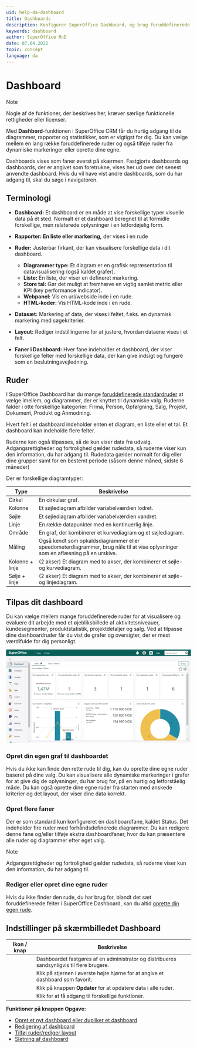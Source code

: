 ```yaml
---
uid: help-da-dashboard
title: Dashboards
description: Konfigurer SuperOffice Dashboard, og brug foruddefinerede felter. Dashboards er ideelle til alle brugere og ledere. Du kan få et overblik over dit individuelle arbejde eller din teampræstation.
keywords: dashboard
author: SuperOffice RnD
date: 07.04.2022
topic: concept
language: da
---
```


# Dashboard

> [!NOTE]
> Nogle af de funktioner, der beskrives her, kræver særlige funktionelle rettigheder eller licenser.

Med **Dashbord**-funktionen i SuperOffice CRM får du hurtig adgang til de diagrammer, rapporter og statistikker, som er vigtigst for dig. Du kan vælge mellem en lang række foruddefinerede ruder og også tilføje ruder fra dynamiske markeringer eller oprette dine egne.

Dashboards vises som faner øverst på skærmen. Fastgjorte dashboards og dashboards, der er angivet som foretrukne, vises her ud over det senest anvendte dashboard. Hvis du vil have vist andre dashboards, som du har adgang til, skal du søge i navigatoren.

## Terminologi

* **Dashboard:** Et dashboard er en måde at vise forskellige typer visuelle data på ét sted. Normalt er et dashboard beregnet til at formidle forskellige, men relaterede oplysninger i en letfordøjelig form.

* **Rapporter: En liste eller markering,** der vises i en rude

* **Ruder:** Justerbar firkant, der kan visualisere forskellige data i dit dashboard.

  * **Diagrammer type:** Et diagram er en grafisk repræsentation til datavisualisering (også kaldet grafer).
  * **Liste:** En liste, der viser en defineret markering.
  * **Store tal:** Gør det muligt at fremhæve en vigtig samlet metric eller KPI (key performance indicator).
  * **Webpanel:**  Vis en url/webside inde i en rude.
  * **HTML-koder:** Vis HTML-kode inde i en rude.

* **Datasæt:** Markering af data, der vises i feltet, f.eks. en dynamisk markering med søgekriterier.

* **Layout:** Rediger indstillingerne for at justere, hvordan dataene vises i et felt.

* **Faner i Dashboard:** Hver fane indeholder et dashboard, der viser forskellige felter med forskellige data, der kan give indsigt og fungere som en beslutningsvejledning.

## Ruder

I SuperOffice Dashboard har du mange [foruddefinerede standardruder][6] at vælge imellem, og diagrammer, der er knyttet til dynamiske valg. Ruderne falder i otte forskellige kategorier: Firma, Person, Opfølgning, Salg, Projekt, Dokument, Produkt og Anmodning.

Hvert felt i et dashboard indeholder enten et diagram, en liste eller et tal. Et dashboard kan indeholde flere felter.

Ruderne kan også tilpasses, så de kun viser data fra udvalg. Adgangsrettigheder og fortrolighed gælder rudedata, så ruderne viser kun den information, du har adgang til. Rudedata gælder normalt for dig eller dine grupper samt for en bestemt periode (såsom denne måned, sidste 6 måneder)

Der er forskellige diagramtyper:

| Type | Beskrivelse |
|---|---|
| Cirkel | En cirkulær graf. |
| Kolonne | Et søjlediagram afbilder variabelværdien lodret. |
| Søjle | Et søjlediagram afbilder variabelværdien vandret. |
| Linje | En række datapunkter med en kontinuerlig linje. |
| Område | En graf, der kombinerer et kurvediagram og et søjlediagram. |
| Måling | Også kendt som opkaldsdiagrammer eller speedometerdiagrammer, brug nåle til at vise oplysninger som en aflæsning på en urskive. |
| Kolonne + linje | (2 akser) Et diagram med to akser, der kombinerer et søjle- og kurvediagram. |
| Sølje + linje | (2 akser) Et diagram med to akser, der kombinerer et søjle- og linjediagram. |

## Tilpas dit dashboard

Du kan vælge mellem mange foruddefinerede ruder for at visualisere og evaluere dit arbejde med et øjebliksbillede af aktivitetsniveauer, kundesegmenter, produktstatistik, projektdetaljer og salg. Ved at tilpasse dine dashboardruder får du vist de grafer og oversigter, der er mest værdifulde for dig personligt.

![Tilpas dit dashboard for at gøre det mere værdifuldt for dig -screenshot][img4]

### Opret din egen graf til dashboardet

Hvis du ikke kan finde den rette rude til dig, kan du oprette dine egne ruder baseret på dine valg. Du kan visualisere alle dynamiske markeringer i grafer for at give dig de oplysninger, du har brug for, på en hurtig og letforståelig måde. Du kan også oprette dine egne ruder fra starten med ønskede kriterier og det layout, der viser dine data korrekt.

### Opret flere faner

Der er som standard kun konfigureret én dashboardfane, kaldet Status. Det indeholder fire ruder med forhåndsdefinerede diagrammer. Du kan redigere denne fane og/eller tilføje ekstra dashboardfaner, hvor du kan præsentere alle ruder og diagrammer efter eget valg.

> [!NOTE]
> Adgangsrettigheder og fortrolighed gælder rudedata, så ruderne viser kun den information, du har adgang til.

### Rediger eller opret dine egne ruder

Hvis du ikke finder den rude, du har brug for, blandt det sæt foruddefinerede felter i SuperOffice Dashboard, kan du altid [oprette din egen rude][4].

## Indstillinger på skærmbilledet Dashboard

| Ikon / knap | Beskrivelse |
|---|---|
| <i class="ph ph-push-pin" aria-label="Pin"></i> | Dashboardet fastgøres af en administrator og distribueres sandsynligvis til flere brugere. |
| <i class="ph ph-star" aria-label="Star icon"></i> | Klik på stjernen i øverste højre hjørne for at angive et dashboard som favorit. |
| <i class="ph ph-arrow-clockwise" aria-label="Refresh"></i> | Klik på knappen **Opdater** for at opdatere data i alle ruder. |
| <i class="ph ph-dots-three-circle-vertical" aria-label="Task menu"></i> | Klik for at få adgang til forskellige funktioner. |

**Funktioner på knappen Opgave:**

* [Opret et nyt dashboard eller dupliker et dashboard][1]
* [Redigering af dashboard][3]
* [Tilføj ruder/rediger layout][4]
* [Sletning af dashboard][5]

<!-- Referenced links -->
[1]: create.md
[3]: update.md
[4]: add-tile.md
[5]: delete.md
[6]: working-with-tiles.md

<!-- Referenced images -->
[img4]: ../../../media/loc/en/dashboard/dashboard-overview.png
